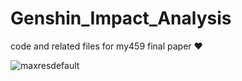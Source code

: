 # Genshin_Impact_Analysis

code and related files for my459 final paper ❤️

![maxresdefault](https://user-images.githubusercontent.com/114445118/230718105-35434e34-f628-4fb4-842d-2bf6388b414f.jpeg)


